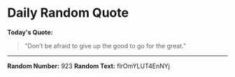 # Daily Random Quote

**Today's Quote:**
> "Don’t be afraid to give up the good to go for the great."

---

**Random Number:** 923
**Random Text:** flrOmYLUT4EnNYj

